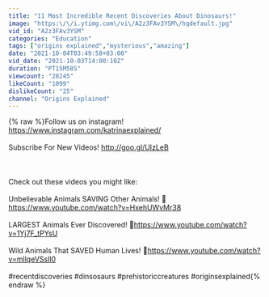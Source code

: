 ```yaml
---
title: "11 Most Incredible Recent Discoveries About Dinosaurs!"
image: "https:\/\/i.ytimg.com\/vi\/A2z3FAv3YSM\/hqdefault.jpg"
vid_id: "A2z3FAv3YSM"
categories: "Education"
tags: ["origins explained","mysterious","amazing"]
date: "2021-10-04T03:49:58+03:00"
vid_date: "2021-10-03T14:00:10Z"
duration: "PT15M58S"
viewcount: "28245"
likeCount: "1099"
dislikeCount: "25"
channel: "Origins Explained"
---
```

{% raw %}Follow us on instagram! <a rel="nofollow" target="blank" href="https://www.instagram.com/katrinaexplained/">https://www.instagram.com/katrinaexplained/</a><br /><br />Subscribe For New Videos! <a rel="nofollow" target="blank" href="http://goo.gl/UIzLeB">http://goo.gl/UIzLeB</a><br /><br /><br /><br />Check out these videos you might like: <br /><br />Unbelievable Animals SAVING Other Animals! 🐯<a rel="nofollow" target="blank" href="https://www.youtube.com/watch?v=HxehUWvMr38">https://www.youtube.com/watch?v=HxehUWvMr38</a><br /><br />LARGEST Animals Ever Discovered! 🐙<a rel="nofollow" target="blank" href="https://www.youtube.com/watch?v=1Yj7F_tPYsU">https://www.youtube.com/watch?v=1Yj7F_tPYsU</a><br /><br />Wild Animals That SAVED Human Lives! 🐻<a rel="nofollow" target="blank" href="https://www.youtube.com/watch?v=mllqeVSsIl0">https://www.youtube.com/watch?v=mllqeVSsIl0</a><br /><br />#recentdiscoveries #dinsosaurs #prehistoriccreatures #originsexplained{% endraw %}
